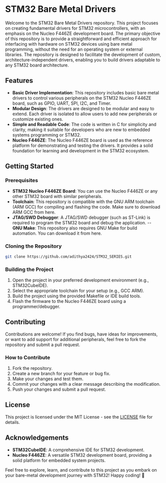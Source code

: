 # STM32 Bare Metal Drivers

Welcome to the STM32 Bare Metal Drivers repository. This project focuses on creating fundamental drivers for STM32 microcontrollers, with an emphasis on the Nucleo F446ZE development board. The primary objective of this repository is to provide a straightforward and efficient approach for interfacing with hardware on STM32 devices using bare metal programming, without the need for an operating system or external libraries. The repository is designed to facilitate the development of custom, architecture-independent drivers, enabling you to build drivers adaptable to any STM32 board architecture.

## Features

- **Basic Driver Implementation**: This repository includes basic bare metal drivers to control various peripherals on the STM32 Nucleo F446ZE board, such as GPIO, UART, SPI, I2C, and Timer.
- **Modular Design**: The drivers are designed to be modular and easy to extend. Each driver is isolated to allow users to add new peripherals or customize existing ones.
- **Simple and Readable Code**: The code is written in C for simplicity and clarity, making it suitable for developers who are new to embedded systems programming or STM32.
- **Nucleo F446ZE**: The Nucleo F446ZE board is used as the reference platform for demonstrating and testing the drivers. It provides a solid foundation for learning and development in the STM32 ecosystem.

## Getting Started

### Prerequisites

- **STM32 Nucleo F446ZE Board**: You can use the Nucleo F446ZE or any other STM32 board with similar peripherals.
- **Toolchain**: This repository is compatible with the GNU ARM toolchain (ARM GCC) for compiling and flashing the code. Make sure to download ARM GCC from here.
- **JTAG/SWD Debugger**: A JTAG/SWD debugger (such as ST-Link) is required to program the STM32 board and debug the application.
-- **GNU Make**: This repository also requires GNU Make for build automation. You can download it from here.

### Cloning the Repository

```bash
git clone https://github.com/adithya2424/STM32_SERIES.git
```

### Building the Project

1. Open the project in your preferred development environment (e.g., STM32CubeIDE).
2. Select the appropriate toolchain for your setup (e.g., GCC ARM).
3. Build the project using the provided Makefile or IDE build tools.
4. Flash the firmware to the Nucleo F446ZE board using a programmer/debugger.

## Contributing

Contributions are welcome! If you find bugs, have ideas for improvements, or want to add support for additional peripherals, feel free to fork the repository and submit a pull request.

### How to Contribute

1. Fork the repository.
2. Create a new branch for your feature or bug fix.
3. Make your changes and test them.
4. Commit your changes with a clear message describing the modification.
5. Push your changes and submit a pull request.

## License

This project is licensed under the MIT License - see the [LICENSE](LICENSE) file for details.

## Acknowledgements

- **STM32CubeIDE**: A comprehensive IDE for STM32 development.
- **Nucleo F446ZE**: A versatile STM32 development board, providing a solid platform for embedded system projects.

Feel free to explore, learn, and contribute to this project as you embark on your bare-metal development journey with STM32! Happy coding! 🚀